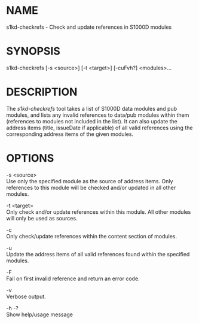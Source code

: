 NAME
====

s1kd-checkrefs - Check and update references in S1000D modules

SYNOPSIS
========

s1kd-checkrefs \[-s &lt;source&gt;\] \[-t &lt;target&gt;\] \[-cuFvh?\] &lt;modules&gt;...

DESCRIPTION
===========

The *s1kd-checkrefs* tool takes a list of S1000D data modules and pub modules, and lists any invalid references to data/pub modules within them (references to modules not included in the list). It can also update the address items (title, issueDate if applicable) of all valid references using the corresponding address items of the given modules.

OPTIONS
=======

-s &lt;source&gt;  
Use only the specified module as the source of address items. Only references to this module will be checked and/or updated in all other modules.

-t &lt;target&gt;  
Only check and/or update references within this module. All other modules will only be used as sources.

-c  
Only check/update references within the content section of modules.

-u  
Update the address items of all valid references found within the specified modules.

-F  
Fail on first invalid reference and return an error code.

-v  
Verbose output.

-h -?  
Show help/usage message
